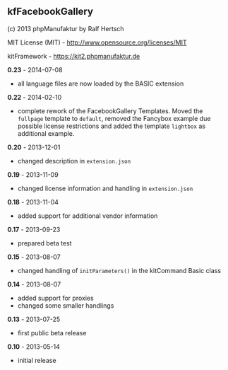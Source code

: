 ## kfFacebookGallery

(c) 2013 phpManufaktur by Ralf Hertsch

MIT License (MIT) - <http://www.opensource.org/licenses/MIT>

kitFramework - <https://kit2.phpmanufaktur.de>

**0.23** - 2014-07-08

* all language files are now loaded by the BASIC extension

**0.22** - 2014-02-10

* complete rework of the FacebookGallery Templates. Moved the `fullpage` template to `default`, removed the Fancybox example due possible license restrictions and added the template `lightbox` as additional example.

**0.20** - 2013-12-01

* changed description in `extension.json`

**0.19** - 2013-11-09

* changed license information and handling in `extension.json`

**0.18** - 2013-11-04

* added support for additional vendor information

**0.17** - 2013-09-23

* prepared beta test

**0.15** - 2013-08-07

* changed handling of `initParameters()` in the kitCommand Basic class

**0.14** - 2013-08-07

* added support for proxies
* changed some smaller handlings

**0.13** - 2013-07-25

* first public beta release

**0.10** - 2013-05-14

* initial release
